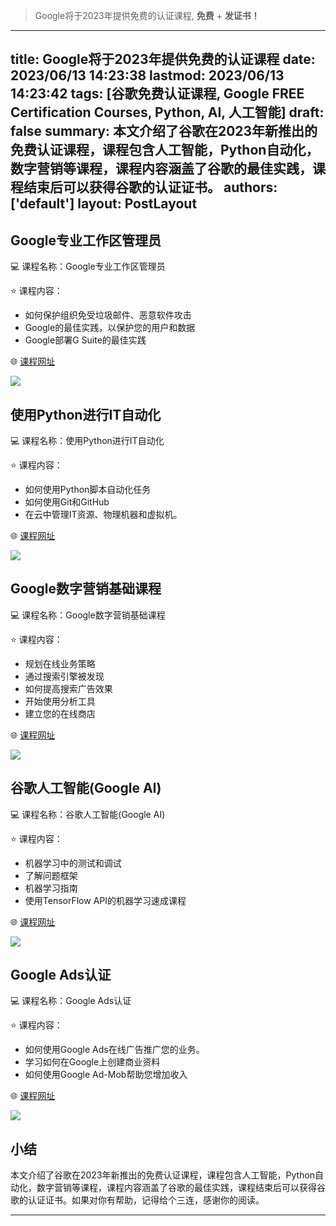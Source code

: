 > Google将于2023年提供免费的认证课程, **免费** + **发证书！**
---

title: Google将于2023年提供免费的认证课程
date: 2023/06/13 14:23:38
lastmod: 2023/06/13 14:23:42
tags: [谷歌免费认证课程, Google FREE Certification Courses, Python, AI, 人工智能]
draft: false
summary: 本文介绍了谷歌在2023年新推出的免费认证课程，课程包含人工智能，Python自动化，数字营销等课程，课程内容涵盖了谷歌的最佳实践，课程结束后可以获得谷歌的认证证书。
authors: ['default']
layout: PostLayout
---

## Google专业工作区管理员

💻 课程名称：Google专业工作区管理员

⭐ 课程内容：

- 如何保护组织免受垃圾邮件、恶意软件攻击
- Google的最佳实践，以保护您的用户和数据
- Google部署G Suite的最佳实践

🌐 [课程网址](https://coursera.org/professional-certificates/g-suite-administration)

![](https://fastly.jsdelivr.net/gh/filess/img7@main/2023/06/12/1686560798796-e969d34c-ba4b-4333-b84f-924be315ec55.png)

## 使用Python进行IT自动化

💻 课程名称：使用Python进行IT自动化

⭐ 课程内容：

- 如何使用Python脚本自动化任务
- 如何使用Git和GitHub
- 在云中管理IT资源、物理机器和虚拟机。

🌐 [课程网址](https://coursera.org/professional-certificates/google-it-automation)

![](https://fastly.jsdelivr.net/gh/filess/img15@main/2023/06/12/1686561088036-3b512d38-633c-4d48-91f6-5e9fd3667274.png)

## Google数字营销基础课程

💻 课程名称：Google数字营销基础课程

⭐ 课程内容：

- 规划在线业务策略
- 通过搜索引擎被发现
- 如何提高搜索广告效果
- 开始使用分析工具
- 建立您的在线商店

🌐 [课程网址](https://learndigital.withgoogle.com/digitalgarage/course/digital-marketing)

![](https://fastly.jsdelivr.net/gh/filess/img16@main/2023/06/12/1686561076905-43650c7c-3c25-4627-ab48-e01c0d003077.png)

## 谷歌人工智能(Google AI)

💻 课程名称：谷歌人工智能(Google AI)

⭐ 课程内容：

- 机器学习中的测试和调试
- 了解问题框架
- 机器学习指南
- 使用TensorFlow API的机器学习速成课程

🌐 [课程网址](https://ai.google/education/)

![](https://fastly.jsdelivr.net/gh/filess/img0@main/2023/06/12/1686561064867-961cff62-4f71-4bac-99c3-0124176d1588.png)

## Google Ads认证

💻 课程名称：Google Ads认证

⭐ 课程内容：

- 如何使用Google Ads在线广告推广您的业务。
- 学习如何在Google上创建商业资料
- 如何使用Google Ad-Mob帮助您增加收入

🌐 [课程网址](https://skillshop.withgoogle.com)

![](https://fastly.jsdelivr.net/gh/filess/img7@main/2023/06/12/1686561055250-f1d0648e-d3de-4da0-8a2d-00128f840bad.png)

## 小结

本文介绍了谷歌在2023年新推出的免费认证课程，课程包含人工智能，Python自动化，数字营销等课程，课程内容涵盖了谷歌的最佳实践，课程结束后可以获得谷歌的认证证书。如果对你有帮助，记得给个三连，感谢你的阅读。


---
